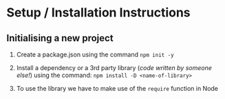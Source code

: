 # Setup / Installation Instructions

## Initialising a new project

1. Create a package.json using the command `npm init -y`

2. Install a dependency or a 3rd party library (_code written by someone else!_) using the command:
    `npm install -D <name-of-library>`

3. To use the library we have to make use of the `require` function in Node